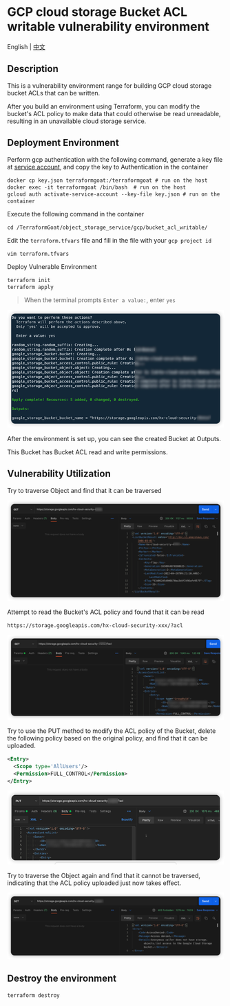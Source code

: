 # GCP cloud storage Bucket ACL writable vulnerability environment

English | [中文](./README_CN.md)

## Description

This is a vulnerability environment range for building GCP cloud storage bucket ACLs that can be written.

After you build an environment using Terraform, you can modify the bucket's ACL policy to make data that could otherwise be read unreadable, resulting in an unavailable cloud storage service.

## Deployment Environment

Perform gcp authentication with the following command, generate a key file at [service account](https://console.cloud.google.com/projectselector2/iam-admin/serviceaccounts?supportedpurview=project), and copy the key to Authentication in the container

```shell
docker cp key.json terraformgoat:/terraformgoat # run on the host
docker exec -it terraformgoat /bin/bash  # run on the host
gcloud auth activate-service-account --key-file key.json # run on the container
```

Execute the following command in the container

```shell
cd /TerraformGoat/object_storage_service/gcp/bucket_acl_writable/
```

Edit the `terraform.tfvars` file and fill in the file with your `gcp project id`

```shell
vim terraform.tfvars
```

Deploy Vulnerable Environment

```shell
terraform init
terraform apply
```

> When the terminal prompts `Enter a value:`, enter `yes`

![image](../../../images/1650957671.png)

After the environment is set up, you can see the created Bucket at Outputs.

This Bucket has Bucket ACL read and write permissions.

## Vulnerability Utilization

Try to traverse Object and find that it can be traversed

![image](../../../images/1650964949.png)

Attempt to read the Bucket's ACL policy and found that it can be read

```shell
https://storage.googleapis.com/hx-cloud-security-xxx/?acl
```

![image](../../../images/1650964518.png)

Try to use the PUT method to modify the ACL policy of the Bucket, delete the following policy based on the original policy, and find that it can be uploaded.

```xml
<Entry>
  <Scope type='AllUsers'/>
  <Permission>FULL_CONTROL</Permission>
</Entry>
```

![image](../../../images/1650964636.png)

Try to traverse the Object again and find that it cannot be traversed, indicating that the ACL policy uploaded just now takes effect.

![image](../../../images/1650964774.png)

## Destroy the environment

```shell
terraform destroy
```

